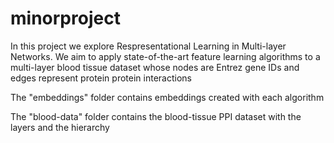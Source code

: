 # minorproject
In this project we explore Respresentational Learning in Multi-layer Networks. We aim to apply state-of-the-art feature learning
algorithms to a multi-layer blood tissue dataset whose nodes are Entrez gene IDs and edges represent protein protein interactions

The "embeddings" folder contains embeddings created with each algorithm

The "blood-data" folder contains the blood-tissue PPI dataset with the layers and the hierarchy
